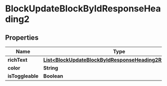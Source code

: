 

# BlockUpdateBlockByIdResponseHeading2


## Properties

| Name | Type | Description | Notes |
|------------ | ------------- | ------------- | -------------|
|**richText** | [**List&lt;BlockUpdateBlockByIdResponseHeading2RichTextInner&gt;**](BlockUpdateBlockByIdResponseHeading2RichTextInner.md) |  |  [optional] |
|**color** | **String** |  |  [optional] |
|**isToggleable** | **Boolean** |  |  [optional] |




